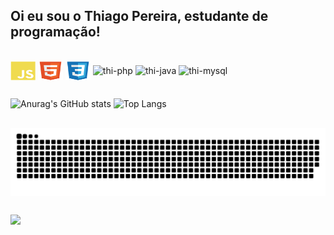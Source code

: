 ## Oi eu sou o Thiago Pereira, estudante de programação!
<div style="display: inline_block"><br>
  <img align="center" alt="thi-Js" height="30" width="40" src="https://raw.githubusercontent.com/devicons/devicon/master/icons/javascript/javascript-plain.svg">
  <img align="center" alt="thi-HTML" height="30" width="40" src="https://raw.githubusercontent.com/devicons/devicon/master/icons/html5/html5-original.svg">
  <img align="center" alt="thi-CSS" height="30" width="40" src="https://raw.githubusercontent.com/devicons/devicon/master/icons/css3/css3-original.svg">
  <img align="center" alt="thi-php" height="30" width="40" src="https://www.php.net/images/logos/new-php-logo.svg">
  <img align="center" alt="thi-java" height="30" width="40" src="https://upload.wikimedia.org/wikipedia/pt/3/30/Java_programming_language_logo.svg">
  <img align="center" alt="thi-mysql" height="50" width="60" src="https://www.vectorlogo.zone/logos/mysql/mysql-official.svg">
</div>
  
  ##
 
 ![Anurag's GitHub stats](https://github-readme-stats.vercel.app/api?username=thiagopereirafde755&show_icons=true&theme=synthwave&include_all_comits=true&locale=pt-br)
![Top Langs](https://github-readme-stats.vercel.app/api/top-langs/?username=thiagopereirafde755&hide_icons=true&theme=synthwave&include_all_comits=true&locale=pt-br)

 ##
  
<picture align="center">
  <source media="(prefers-color-scheme: dark)" srcset="https://raw.githubusercontent.com/thiagopereirafde755/thiagopereirafde755/output/github-contribution-grid-snake-dark.svg">
  <source media="(prefers-color-scheme: light)" srcset="https://raw.githubusercontent.com/thiagopereirafde755/thiagopereirafde755/output/github-contribution-grid-snake-dark.svg">
  <img align="center" alt="github contribution grid snake animation" src="https://raw.githubusercontent.com/mari4souza/mari4souza/output/github-contribution-grid-snake.svg">
</picture>

 ##

<div> 
  <a href="https://www.instagram.com/thiagopereira_.7/" target="_blank"><img src="https://img.shields.io/badge/-Instagram-%23E4405F?style=for-the-badge&logo=instagram&logoColor=white" target="_blank"></a>

</div>

